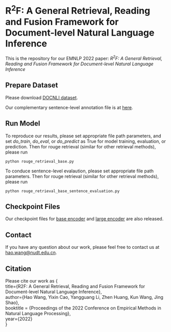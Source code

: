 # R<sup>2</sup>F: A General Retrieval, Reading and Fusion Framework for Document-level Natural Language Inference

This is the repository for our EMNLP 2022 paper:
_R<sup>2</sup>F: A General Retrieval, Reading and Fusion Framework for Document-level Natural Language Inference_

## Prepare Dataset

Please download [DOCNLI dataset](https://drive.google.com/file/d/16TZBTZcb9laNKxIvgbs5nOBgq3MhND5s/view?usp=sharing).

Our complementary sentence-level annotation file is at [here](https://github.com/phoenixsecularbird/R2F/blob/main/dataset/sentence-level%20annotation.json).

## Run Model

To reproduce our results, please set appropriate file path parameters, and set _do_train_, _do_eval_, or _do_predict_ as True for model training, evaluation, or prediction. Then for rouge retrieval (similar for other retrieval methods), please run

```
python rouge_retrieval_base.py
```

To conduce sentence-level evalaution, please set appropriate file path parameters. Then for rouge retrieval (similar for other retrieval methods), please run

```
python rouge_retrieval_base_sentence_evaluation.py
```

## Checkpoint Files

Our checkpoint files for [base encoder](https://pan.baidu.com/s/1oMT359bjRtK0gmJBbWUBdw?pwd=tc6s) and [large encoder](https://pan.baidu.com/s/1xffx_HJkvH0AeszZ4_Er4Q?pwd=i5qw) are also released.

## Contact

If you have any question about our work, please feel free to contact us at hao.wang@nudt.edu.cn.

## Citation

Please cite our work as
{  
 title={R2F: A General Retrieval, Reading and Fusion Framework for Document-level Natural Language Inference},  
 author={Hao Wang, Yixin Cao, Yangguang Li, Zhen Huang, Kun Wang, Jing Shao},  
 booktitle = {Proceedings of the 2022 Conference on Empirical Methods in Natural Language Processing},  
 year={2022}  
}
